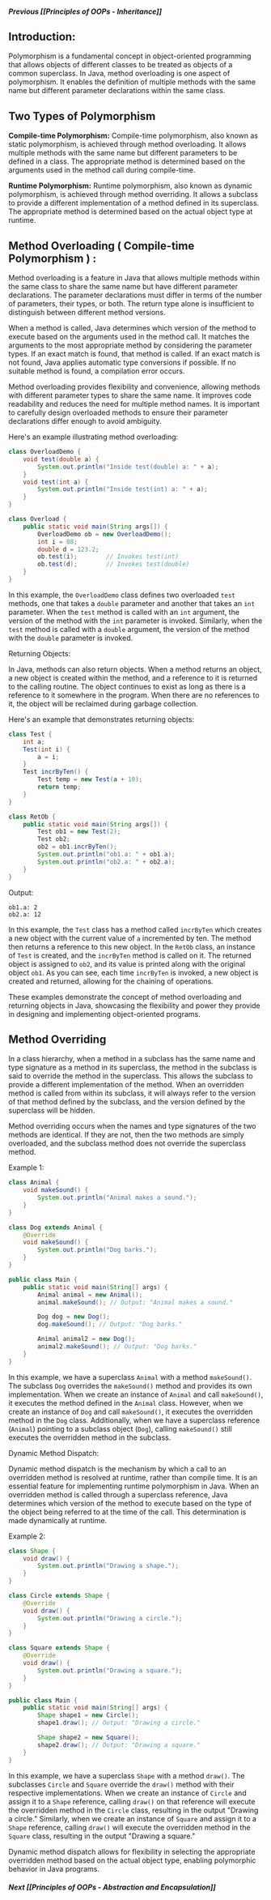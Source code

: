 ##### Previous [[Principles of OOPs - Inheritance]]
## Introduction:

Polymorphism is a fundamental concept in object-oriented programming that allows objects of different classes to be treated as objects of a common superclass. In Java, method overloading is one aspect of polymorphism. It enables the definition of multiple methods with the same name but different parameter declarations within the same class.

## Two Types of Polymorphism 

 **Compile-time Polymorphism:** Compile-time polymorphism, also known as static polymorphism, is achieved through method overloading. It allows multiple methods with the same name but different parameters to be defined in a class. The appropriate method is determined based on the arguments used in the method call during compile-time.

**Runtime Polymorphism:** Runtime polymorphism, also known as dynamic polymorphism, is achieved through method overriding. It allows a subclass to provide a different implementation of a method defined in its superclass. The appropriate method is determined based on the actual object type at runtime.

## Method Overloading ( Compile-time Polymorphism ) :

Method overloading is a feature in Java that allows multiple methods within the same class to share the same name but have different parameter declarations. The parameter declarations must differ in terms of the number of parameters, their types, or both. The return type alone is insufficient to distinguish between different method versions.

When a method is called, Java determines which version of the method to execute based on the arguments used in the method call. It matches the arguments to the most appropriate method by considering the parameter types. If an exact match is found, that method is called. If an exact match is not found, Java applies automatic type conversions if possible. If no suitable method is found, a compilation error occurs.

Method overloading provides flexibility and convenience, allowing methods with different parameter types to share the same name. It improves code readability and reduces the need for multiple method names. It is important to carefully design overloaded methods to ensure their parameter declarations differ enough to avoid ambiguity.

Here's an example illustrating method overloading:

```java
class OverloadDemo {
    void test(double a) {
        System.out.println("Inside test(double) a: " + a);
    }
    void test(int a) {
        System.out.println("Inside test(int) a: " + a);
    }
}

class Overload {
    public static void main(String args[]) {
        OverloadDemo ob = new OverloadDemo();
        int i = 88;
        double d = 123.2;
        ob.test(i);        // Invokes test(int)
        ob.test(d);        // Invokes test(double)
    }
}
```

In this example, the `OverloadDemo` class defines two overloaded `test` methods, one that takes a `double` parameter and another that takes an `int` parameter. When the `test` method is called with an `int` argument, the version of the method with the `int` parameter is invoked. Similarly, when the `test` method is called with a `double` argument, the version of the method with the `double` parameter is invoked.

Returning Objects:

In Java, methods can also return objects. When a method returns an object, a new object is created within the method, and a reference to it is returned to the calling routine. The object continues to exist as long as there is a reference to it somewhere in the program. When there are no references to it, the object will be reclaimed during garbage collection.

Here's an example that demonstrates returning objects:

```java
class Test {
    int a;
    Test(int i) {
        a = i;
    }
    Test incrByTen() {
        Test temp = new Test(a + 10);
        return temp;
    }
}

class RetOb {
    public static void main(String args[]) {
        Test ob1 = new Test(2);
        Test ob2;
        ob2 = ob1.incrByTen();
        System.out.println("ob1.a: " + ob1.a);
        System.out.println("ob2.a: " + ob2.a);
    }
}
```

Output:
```
ob1.a: 2
ob2.a: 12
```

In this example, the `Test` class has a method called `incrByTen` which creates a new object with the current value of `a` incremented by ten. The method then returns a reference to this new object. In the `RetOb` class, an instance of `Test` is created, and the `incrByTen` method is called on it. The returned object is assigned to `ob2`, and its value is printed along with the original object `ob1`. As you can see, each time `incrByTen` is invoked, a new object is created and returned, allowing for the chaining of operations.

These examples demonstrate the concept of method overloading and returning objects in Java, showcasing the flexibility and power they provide in designing and implementing object-oriented programs.

## Method Overriding

In a class hierarchy, when a method in a subclass has the same name and type signature as a method in its superclass, the method in the subclass is said to override the method in the superclass. This allows the subclass to provide a different implementation of the method. When an overridden method is called from within its subclass, it will always refer to the version of that method defined by the subclass, and the version defined by the superclass will be hidden.

Method overriding occurs when the names and type signatures of the two methods are identical. If they are not, then the two methods are simply overloaded, and the subclass method does not override the superclass method.

Example 1:
```java
class Animal {
    void makeSound() {
        System.out.println("Animal makes a sound.");
    }
}

class Dog extends Animal {
    @Override
    void makeSound() {
        System.out.println("Dog barks.");
    }
}

public class Main {
    public static void main(String[] args) {
        Animal animal = new Animal();
        animal.makeSound(); // Output: "Animal makes a sound."

        Dog dog = new Dog();
        dog.makeSound(); // Output: "Dog barks."

        Animal animal2 = new Dog();
        animal2.makeSound(); // Output: "Dog barks."
    }
}
```

In this example, we have a superclass `Animal` with a method `makeSound()`. The subclass `Dog` overrides the `makeSound()` method and provides its own implementation. When we create an instance of `Animal` and call `makeSound()`, it executes the method defined in the `Animal` class. However, when we create an instance of `Dog` and call `makeSound()`, it executes the overridden method in the `Dog` class. Additionally, when we have a superclass reference (`Animal`) pointing to a subclass object (`Dog`), calling `makeSound()` still executes the overridden method in the subclass.

Dynamic Method Dispatch:

Dynamic method dispatch is the mechanism by which a call to an overridden method is resolved at runtime, rather than compile time. It is an essential feature for implementing runtime polymorphism in Java. When an overridden method is called through a superclass reference, Java determines which version of the method to execute based on the type of the object being referred to at the time of the call. This determination is made dynamically at runtime.

Example 2:
```java
class Shape {
    void draw() {
        System.out.println("Drawing a shape.");
    }
}

class Circle extends Shape {
    @Override
    void draw() {
        System.out.println("Drawing a circle.");
    }
}

class Square extends Shape {
    @Override
    void draw() {
        System.out.println("Drawing a square.");
    }
}

public class Main {
    public static void main(String[] args) {
        Shape shape1 = new Circle();
        shape1.draw(); // Output: "Drawing a circle."

        Shape shape2 = new Square();
        shape2.draw(); // Output: "Drawing a square."
    }
}
```

In this example, we have a superclass `Shape` with a method `draw()`. The subclasses `Circle` and `Square` override the `draw()` method with their respective implementations. When we create an instance of `Circle` and assign it to a `Shape` reference, calling `draw()` on that reference will execute the overridden method in the `Circle` class, resulting in the output "Drawing a circle." Similarly, when we create an instance of `Square` and assign it to a `Shape` reference, calling `draw()` will execute the overridden method in the `Square` class, resulting in the output "Drawing a square."

Dynamic method dispatch allows for flexibility in selecting the appropriate overridden method based on the actual object type, enabling polymorphic behavior in Java programs.

##### Next [[Principles of OOPs - Abstraction and Encapsulation]]
